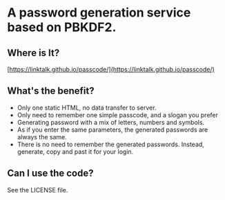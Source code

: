 # A password generation service based on PBKDF2.

## Where is It?
[https://linktalk.github.io/passcode/](https://linktalk.github.io/passcode/)

## What's the benefit?
- Only one static HTML, no data transfer to server.
- Only need to remember one simple passcode, and a slogan you prefer
- Generating password with a mix of letters, numbers and symbols.
- As if you enter the same parameters, the generated passwords are always the same. 
- There is no need to remember the generated passwords.  Instead, generate, copy and past it for your login.

## Can I use the code?
See the LICENSE file.
